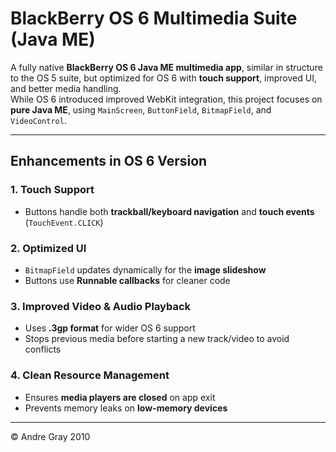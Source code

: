 # BlackBerry OS 6 Multimedia Suite (Java ME)

A fully native **BlackBerry OS 6 Java ME multimedia app**, similar in structure to the OS 5 suite, but optimized for OS 6 with **touch support**, improved UI, and better media handling.  
While OS 6 introduced improved WebKit integration, this project focuses on **pure Java ME**, using `MainScreen`, `ButtonField`, `BitmapField`, and `VideoControl`.

---

##  Enhancements in OS 6 Version

### 1. Touch Support
- Buttons handle both **trackball/keyboard navigation** and **touch events** (`TouchEvent.CLICK`)

### 2. Optimized UI
- `BitmapField` updates dynamically for the **image slideshow**  
- Buttons use **Runnable callbacks** for cleaner code  

### 3. Improved Video & Audio Playback
- Uses **.3gp format** for wider OS 6 support  
- Stops previous media before starting a new track/video to avoid conflicts  

### 4. Clean Resource Management
- Ensures **media players are closed** on app exit  
- Prevents memory leaks on **low-memory devices**  

---

© Andre Gray 2010
